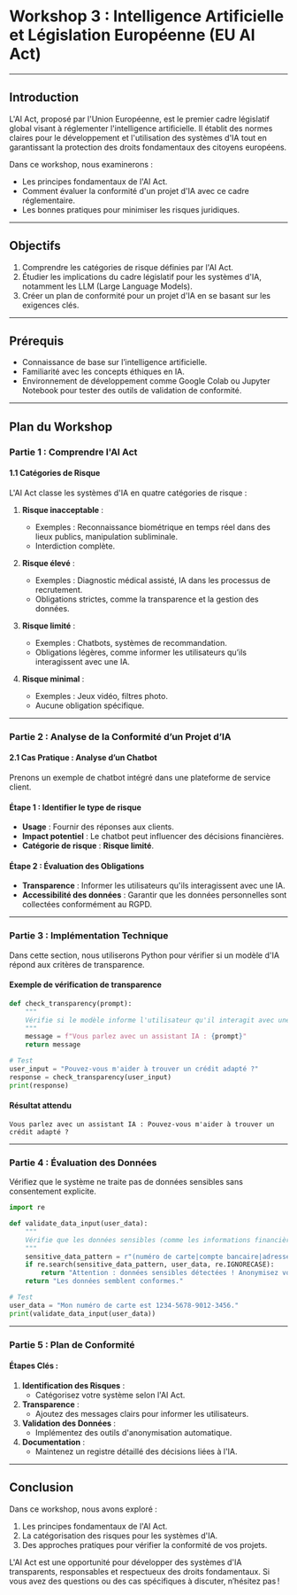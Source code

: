 # Workshop 3 : Intelligence Artificielle et Législation Européenne (EU AI Act)

---

## **Introduction**

L'AI Act, proposé par l'Union Européenne, est le premier cadre législatif global visant à réglementer l'intelligence artificielle. Il établit des normes claires pour le développement et l'utilisation des systèmes d'IA tout en garantissant la protection des droits fondamentaux des citoyens européens.

Dans ce workshop, nous examinerons :
- Les principes fondamentaux de l'AI Act.
- Comment évaluer la conformité d'un projet d'IA avec ce cadre réglementaire.
- Les bonnes pratiques pour minimiser les risques juridiques.

---

## **Objectifs**
1. Comprendre les catégories de risque définies par l'AI Act.
2. Étudier les implications du cadre législatif pour les systèmes d'IA, notamment les LLM (Large Language Models).
3. Créer un plan de conformité pour un projet d'IA en se basant sur les exigences clés.

---

## **Prérequis**
- Connaissance de base sur l’intelligence artificielle.
- Familiarité avec les concepts éthiques en IA.
- Environnement de développement comme Google Colab ou Jupyter Notebook pour tester des outils de validation de conformité.

---

## **Plan du Workshop**

### **Partie 1 : Comprendre l'AI Act**

#### **1.1 Catégories de Risque**
L'AI Act classe les systèmes d'IA en quatre catégories de risque :
1. **Risque inacceptable** :
   - Exemples : Reconnaissance biométrique en temps réel dans des lieux publics, manipulation subliminale.
   - Interdiction complète.

2. **Risque élevé** :
   - Exemples : Diagnostic médical assisté, IA dans les processus de recrutement.
   - Obligations strictes, comme la transparence et la gestion des données.

3. **Risque limité** :
   - Exemples : Chatbots, systèmes de recommandation.
   - Obligations légères, comme informer les utilisateurs qu’ils interagissent avec une IA.

4. **Risque minimal** :
   - Exemples : Jeux vidéo, filtres photo.
   - Aucune obligation spécifique.

---

### **Partie 2 : Analyse de la Conformité d’un Projet d’IA**

#### **2.1 Cas Pratique : Analyse d’un Chatbot**
Prenons un exemple de chatbot intégré dans une plateforme de service client.

#### Étape 1 : Identifier le type de risque
- **Usage** : Fournir des réponses aux clients.
- **Impact potentiel** : Le chatbot peut influencer des décisions financières.
- **Catégorie de risque** : **Risque limité**.

#### Étape 2 : Évaluation des Obligations
- **Transparence** : Informer les utilisateurs qu'ils interagissent avec une IA.
- **Accessibilité des données** : Garantir que les données personnelles sont collectées conformément au RGPD.

---

### **Partie 3 : Implémentation Technique**
Dans cette section, nous utiliserons Python pour vérifier si un modèle d'IA répond aux critères de transparence.

#### Exemple de vérification de transparence
```python
def check_transparency(prompt):
    """
    Vérifie si le modèle informe l'utilisateur qu'il interagit avec une IA.
    """
    message = f"Vous parlez avec un assistant IA : {prompt}"
    return message

# Test
user_input = "Pouvez-vous m'aider à trouver un crédit adapté ?"
response = check_transparency(user_input)
print(response)
```

#### Résultat attendu
```
Vous parlez avec un assistant IA : Pouvez-vous m'aider à trouver un crédit adapté ?
```

---

### **Partie 4 : Évaluation des Données**
Vérifiez que le système ne traite pas de données sensibles sans consentement explicite.

```python
import re

def validate_data_input(user_data):
    """
    Vérifie que les données sensibles (comme les informations financières) sont anonymisées.
    """
    sensitive_data_pattern = r"(numéro de carte|compte bancaire|adresse complète)"
    if re.search(sensitive_data_pattern, user_data, re.IGNORECASE):
        return "Attention : données sensibles détectées ! Anonymisez vos informations."
    return "Les données semblent conformes."

# Test
user_data = "Mon numéro de carte est 1234-5678-9012-3456."
print(validate_data_input(user_data))
```

---

### **Partie 5 : Plan de Conformité**

#### Étapes Clés :
1. **Identification des Risques** :
   - Catégorisez votre système selon l'AI Act.
2. **Transparence** :
   - Ajoutez des messages clairs pour informer les utilisateurs.
3. **Validation des Données** :
   - Implémentez des outils d'anonymisation automatique.
4. **Documentation** :
   - Maintenez un registre détaillé des décisions liées à l'IA.

---

## **Conclusion**

Dans ce workshop, nous avons exploré :
1. Les principes fondamentaux de l'AI Act.
2. La catégorisation des risques pour les systèmes d'IA.
3. Des approches pratiques pour vérifier la conformité de vos projets.

L'AI Act est une opportunité pour développer des systèmes d'IA transparents, responsables et respectueux des droits fondamentaux. Si vous avez des questions ou des cas spécifiques à discuter, n’hésitez pas !
